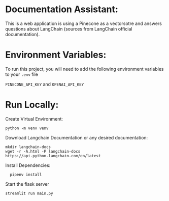 # Documentation Assistant:

This is a web application is using a Pinecone as a vectorsotre and answers questions about LangChain (sources from LangChain official documentation).

# Environment Variables:
To run this project, you will need to add the following environment variables to your `.env` file

`PINECONE_API_KEY` and `OPENAI_API_KEY`

# Run Locally:
Create Virtual Environment:
```
python -m venv venv
```

Download Langchain Documentation or any desired documentation:

```shell
mkdir langchain-docs
wget -r -A.html -P langchain-docs  https://api.python.langchain.com/en/latest
```

Install Dependencies: 

```shell
  pipenv install
```

Start the flask server

```shell
streamlit run main.py
```